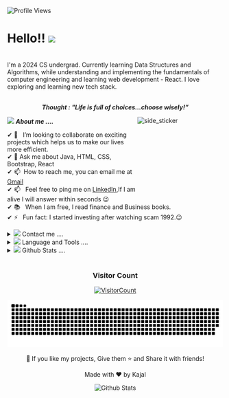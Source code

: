 ![Profile Views](https://komarev.com/ghpvc/?username=kajalkumari23)
 
<!-- <h1 align="center">Hi <img src="https://raw.githubusercontent.com/ABSphreak/ABSphreak/master/gifs/Hi.gif" width="30px">, I am Kajal! </h1> -->
# Hello!! <img src="https://media.giphy.com/media/hVa6t0WpoDOk7Pxb7l/giphy.gif" width="50">
<br/>
I'm a 2024 CS undergrad. Currently learning Data Structures and Algorithms, while understanding and implementing the fundamentals of computer engineering and learning web development - React. I love exploring and learning new tech stack. 
<br/>
<br/>
<p align="center">
<!-- <img src="https://media.giphy.com/media/gH3LO09IOiZIqePwv9/giphy.gif" width="50" />  -->
 <b><i align="center">Thought : "Life is full of choices…choose wisely!”</i></b> 
<!--  <img src="https://media.giphy.com/media/qjqUcgIyRjsl2/giphy.gif" width="50" /> -->
 </p>

<img align="right" width=200px height=200px alt="side_sticker" src="https://media.giphy.com/media/TEnXkcsHrP4YedChhA/giphy.gif" />
<!-- <img align="right" alt="GIF" src="https://raw.githubusercontent.com/rahul-jha98/rahul-jha98/main/techstack.gif" width="360px"/> -->
<!-- <img align="right" alt="GIF" height="160px" src="https://media.giphy.com/media/Ah3zHH7hvsSB2/giphy.gif" /> -->

<img src="https://media.giphy.com/media/iY8CRBdQXODJSCERIr/giphy.gif" width="30px">&nbsp;***About me ....***

<!-- ✔  🔭 &nbsp; I’m currently working on Web Development using Node.js and Express -->
✔  🤝 &nbsp;  I’m looking to collaborate on exciting projects which helps us to make our lives more efficient.<br>
✔  💬 Ask me about Java, HTML, CSS, Bootstrap, React<br>
✔  📫 &nbsp;How to reach me, you can email me at [Gmail](kajalkumari36240@gmail.com)<br>
✔  📫 &nbsp; Feel free to ping me on [LinkedIn](https://www.linkedin.com/in/kajal-k-a217511ba/),If I am alive I will answer within seconds 😉<br>
✔  📚 &nbsp; When I am free, I read finance and Business books.<br>
✔ ⚡ &nbsp; Fun fact: I started investing after watching scam 1992.😉
<br>

<!-- contact me -->
<details>
<!--   <summary>☎️ contact me</summary> -->
 <summary><img src="https://media.giphy.com/media/iY8CRBdQXODJSCERIr/giphy.gif" width="30px">&nbsp;Contact me ....</summary>
<div>
  <samp>
    <h2 align="center">you can reach me by:</h2>
    <p align="center">
      <br/>
      <a href="https://www.linkedin.com/in/kajal-k-a217511ba/" target="blank"><img align="center"
         src="https://img.shields.io/badge/linkedin-%231DA1F2.svg?style=for-the-badge&logo=linkedin&logoColor=white"
         alt="azzar" height="30"/></a>
      <a href="https://fb.com/kajalkumari23" target="blank"><img align="center"
         src="https://img.shields.io/badge/facebook-4267B2.svg?style=for-the-badge&logo=facebook&logoColor=white"
         alt="azzar" height="30"/></a>
      <a href="mailto:kajalkumari2303@gmail.com" target="blank"><img align="center"
         src="https://img.shields.io/badge/gmail-EA4335.svg?style=for-the-badge&logo=gmail&logoColor=white"
         alt="azzar" height="30"/></a>
    </p>
  <p align="center">
      <a href="https://instagram.com/hiii.kajal" target="blank"><img align="center"
         src="https://img.shields.io/badge/instagram-%23E4405F.svg?style=for-the-badge&logo=Instagram&logoColor=white"
         alt="azzar" height="30"/></a>
<!--       <a href="https://wa.me/+917870192852" target="blank"><img align="center" -->
<!--          src="https://img.shields.io/badge/whatsapp-4B7F1.svg?style=for-the-badge&logo=whatsapp&logoColor=white" -->
<!--          alt="azzar" height="30"/></a> -->
      <a href="https://twitter.com/__kajal___" target="blank"><img align="center"
         src="https://img.shields.io/badge/twitter-1DA1F2.svg?style=for-the-badge&logo=twitter&logoColor=white"
         alt="azzar" height="30"/></a>
      <br>
    </p>
  </samp>
</div>
</details>

<details>
<!-- <summary><b>🔨 Languages and Tools:</b></summary> -->
 <summary><img src="https://media.giphy.com/media/iY8CRBdQXODJSCERIr/giphy.gif" width="30px">&nbsp;Language and Tools ....</summary>
 <div>
 <samp>
<p align="center">
<img src="https://raw.githubusercontent.com/8bithemant/8bithemant/master/svg/dev/languages/html.svg" alt="html" style="vertical-align:top; margin:4px">
<img src="https://raw.githubusercontent.com/8bithemant/8bithemant/master/svg/dev/languages/js.svg" alt="js" style="vertical-align:top; margin:4px">
<img src="https://raw.githubusercontent.com/8bithemant/8bithemant/master/svg/dev/languages/python.svg" alt="python" style="vertical-align:top; margin:4px">
<img src="https://raw.githubusercontent.com/8bithemant/8bithemant/master/svg/dev/frameworks/react.svg" alt="react" style="vertical-align:top; margin:4px">
<img src="https://raw.githubusercontent.com/8bithemant/8bithemant/master/svg/dev/tools/visualstudio_code.svg" alt="vscode" style="vertical-align:top; margin:4px">
<img src="https://raw.githubusercontent.com/rahul-jha98/github_readme_icons/main/language_and_tools/square/java/java.svg" style="vertical-align:top; margin:4px">
<img src="https://raw.githubusercontent.com/rahul-jha98/github_readme_icons/main/language_and_tools/square/node/node.svg" style="vertical-align:top; margin:4px">
<img src="https://raw.githubusercontent.com/devicons/devicon/master/icons/bootstrap/bootstrap-plain-wordmark.svg" alt="bootstrap" width="60" height="60"/>
<img src="https://raw.githubusercontent.com/devicons/devicon/master/icons/express/express-original-wordmark.svg" alt="express" width="60" height="60"/> 
<img src="https://raw.githubusercontent.com/devicons/devicon/master/icons/mongodb/mongodb-original-wordmark.svg" alt="mongodb" width="60" height="60"/> 
<img src="https://raw.githubusercontent.com/devicons/devicon/master/icons/css3/css3-original-wordmark.svg" alt="css3" width="60" height="60"/> 
</p> 
<!-- <p align="center"> -->
 </samp> 
 </div>
 </details>
<!-- ### 📊 Github Stats -->
<details>
<summary><img src="https://media.giphy.com/media/iY8CRBdQXODJSCERIr/giphy.gif" width="30px">&nbsp;Github Stats ....</summary>
<div>
<samp>
<!-- <summary><b> 📊 Github Stats</b></summary> -->
  <p align="center">
 <img src="https://media.giphy.com/media/W5eoZHPpUx9sapR0eu/giphy.gif" width="30px" alt="Git"/>&nbsp;<i><b>Git Activeness</b></i></p>
 
<p align="center">
 
[![Kajal's GitHub stats](https://github-readme-stats.vercel.app/api?username=kajalkumari23&count_private=true&show_icons=true&theme=radical)](https://github.com/kajalkumari23)
 
[![Top Langs](https://github-readme-stats.vercel.app/api/top-langs/?username=kajalkumari23&layout=compact)](https://github.com/anuraghazra/github-readme-stats)
 
[![trophy](https://github-profile-trophy.vercel.app/?username=kajalkumari23&theme=onedark&row=1&column=7)](https://github.com/ryo-ma/github-profile-trophy)

![](https://github-readme-streak-stats.herokuapp.com/?user=kajalkumari23&theme=dark)
 
<!--  # Productivity Stats📈: -->
<table>
  <tr>
    <td><img src="https://github-profile-summary-cards.vercel.app/api/cards/profile-details?username=kajalkumari23&theme=monokai"  display=block width=100% height=auto  alt="1" ></td>
   </tr>
</table>
 </p>
 </samp>
 </div>
 </details>
 <br>
 
 <h3 align="center">Visitor Count</h3>
<a align="center" href="https://profile-counter.glitch.me/{kajalkumari23}/count.svg">
  
 ![VisitorCount](https://profile-counter.glitch.me/{kajalkumari23}/count.svg)  
  
</a>


 
 <div align="center">
  <a href="https://1999azzar.github.io/1999AZZAR/">
  <img  src="https://github.com/1999AZZAR/1999AZZAR/blob/main/resources/img/grid-snake.svg"
       alt="snake" /></a>
</div>
 
<p align="center">🤍 If you like my projects, Give them ⭐ and Share it with friends!</p>
</p>
<p align="center">Made with ❤️ by Kajal</p>


<p align="center">
        <img src="https://raw.githubusercontent.com/bornmay/bornmay/Update/svg/Bottom.svg" alt="Github Stats" />
</p>



